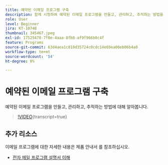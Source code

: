 ```yaml
---
title: 예약된 이메일 프로그램 구축
description: 함께 시청하여 예약된 이메일 프로그램을 만들고, 관리하고, 추적하는 방법을 확인하십시오.
role: User
level: Beginner
jira: KT-10748
thumbnail: 345467.jpeg
exl-id: 17525478-7f0e-4aaa-8fb8-af9f966b0c4f
feature: Programs
source-git-commit: 63d4aea1c818d35724c0cdc14e69ea00eb06b4a0
workflow-type: tm+mt
source-wordcount: '54'
ht-degree: 0%

---
```


# 예약된 이메일 프로그램 구축

예약된 이메일 프로그램을 만들고, 관리하고, 추적하는 방법에 대해 알아봅니다.

>[!VIDEO](https://video.tv.adobe.com/v/345467/?quality=12&learn=on){transcript=true}

## 추가 리소스

이메일 프로그램에 대한 자세한 내용은 제품 안내서 를 참조하십시오.

* [전자 메일 프로그램 설명서 이해](https://experienceleague.adobe.com/docs/marketo/using/product-docs/email-marketing/email-programs/creating-an-email-program/understanding-email-programs.html?lang=en)
